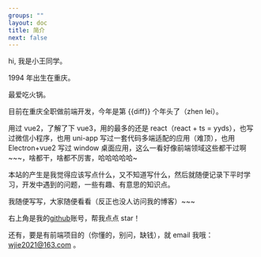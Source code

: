 ```yaml
---
groups: ""
layout: doc
title: 简介
next: false
---
```


<script setup>
import dayjs from 'dayjs';
const diff = dayjs().diff(dayjs('2019-08-01'), 'year')
</script>

hi, 我是小王同学。

1994 年出生在重庆。

最爱吃火锅。

目前在重庆全职做前端开发，今年是第 {{diff}} 个年头了（zhen lei）。

用过 vue2，了解了下 vue3，用的最多的还是 react（react + ts = yyds），也写过微信小程序，也用 uni-app 写过一套代码多端适配的应用（难顶），也用 Electron+vue2 写过 window 桌面应用，这么一看好像前端领域这些都干过啊~~~，啥都干，啥都不厉害，哈哈哈哈哈~

本站的产生是我觉得应该写点什么，又不知道写什么，然后就随便记录下平时学习，开发中遇到的问题，一些有趣、有意思的知识点。

我随便写写，大家随便看看（反正也没人访问我的博客）~~~

右上角是我的[github](https://github.com/wjie1994/blogs)账号，帮我点点 star！

还有，要是有前端项目的（你懂的，别问，缺钱），就 email 我哦：<a href="mailto:wjie2021@163.com">wjie2021@163.com</a> 。

<style scoped>
  .content p {
    line-height: 32px !important;
    margin: 26px 0 !important;
  }
</style>
